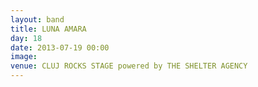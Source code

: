 ```yaml
---
layout: band
title: LUNA AMARA
day: 18
date: 2013-07-19 00:00
image: 
venue: CLUJ ROCKS STAGE powered by THE SHELTER AGENCY
---
```




